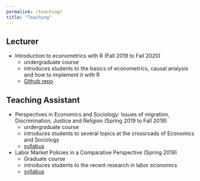 ```yaml
---
permalink: /teaching/
title: "Teaching"
---
```


## Lecturer
- Introduction to econometrics with R (Fall 2019 to Fall 2020)
    - undergraduate course
    - introduces students to the basics of econometrics, causal analysis and how to implement it with R
    - [Github repo](https://github.com/ScPoEcon/ScPoEconometrics) 

## Teaching Assistant
- Perspectives in Economics and Sociology: Issues of migration, Discrimination, Justice and Religion (Spring 2019 to Fall 2019)
    - undergraduate course 
    - introduces students to several topics at the crossroads of Economics and Sociology
    - [syllabus](https://pvilledieu.github.io/files/pdf/teaching/syllabus_perspect_eco_socio.pdf)
- Labor Market Policies in a Comparative Perspective (Spring 2019)
    - Graduate course
    - introduces students to the recent research in labor economics
    - [syllabus](https://pvilledieu.github.io/files/pdf/teaching/syllabus_labor.pdf)
